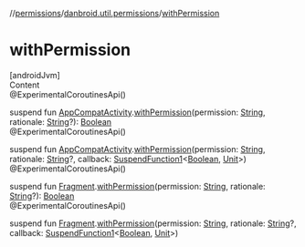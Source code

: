 //[permissions](../index.md)/[danbroid.util.permissions](index.md)/[withPermission](with-permission.md)



# withPermission  
[androidJvm]  
Content  
@ExperimentalCoroutinesApi()  
  
suspend fun [AppCompatActivity](https://developer.android.com/reference/kotlin/androidx/appcompat/app/AppCompatActivity.html).[withPermission](with-permission.md)(permission: [String](https://kotlinlang.org/api/latest/jvm/stdlib/kotlin/-string/index.html), rationale: [String](https://kotlinlang.org/api/latest/jvm/stdlib/kotlin/-string/index.html)?): [Boolean](https://kotlinlang.org/api/latest/jvm/stdlib/kotlin/-boolean/index.html)  
@ExperimentalCoroutinesApi()  
  
suspend fun [AppCompatActivity](https://developer.android.com/reference/kotlin/androidx/appcompat/app/AppCompatActivity.html).[withPermission](with-permission.md)(permission: [String](https://kotlinlang.org/api/latest/jvm/stdlib/kotlin/-string/index.html), rationale: [String](https://kotlinlang.org/api/latest/jvm/stdlib/kotlin/-string/index.html)?, callback: [SuspendFunction1](https://kotlinlang.org/api/latest/jvm/stdlib/kotlin.coroutines/-suspend-function1/index.html)<[Boolean](https://kotlinlang.org/api/latest/jvm/stdlib/kotlin/-boolean/index.html), [Unit](https://kotlinlang.org/api/latest/jvm/stdlib/kotlin/-unit/index.html)>)  
@ExperimentalCoroutinesApi()  
  
suspend fun [Fragment](https://developer.android.com/reference/kotlin/androidx/fragment/app/Fragment.html).[withPermission](with-permission.md)(permission: [String](https://kotlinlang.org/api/latest/jvm/stdlib/kotlin/-string/index.html), rationale: [String](https://kotlinlang.org/api/latest/jvm/stdlib/kotlin/-string/index.html)?): [Boolean](https://kotlinlang.org/api/latest/jvm/stdlib/kotlin/-boolean/index.html)  
@ExperimentalCoroutinesApi()  
  
suspend fun [Fragment](https://developer.android.com/reference/kotlin/androidx/fragment/app/Fragment.html).[withPermission](with-permission.md)(permission: [String](https://kotlinlang.org/api/latest/jvm/stdlib/kotlin/-string/index.html), rationale: [String](https://kotlinlang.org/api/latest/jvm/stdlib/kotlin/-string/index.html)?, callback: [SuspendFunction1](https://kotlinlang.org/api/latest/jvm/stdlib/kotlin.coroutines/-suspend-function1/index.html)<[Boolean](https://kotlinlang.org/api/latest/jvm/stdlib/kotlin/-boolean/index.html), [Unit](https://kotlinlang.org/api/latest/jvm/stdlib/kotlin/-unit/index.html)>)  



